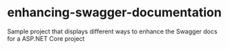 # enhancing-swagger-documentation
Sample project that displays different ways to enhance the Swagger docs for a ASP.NET Core project
